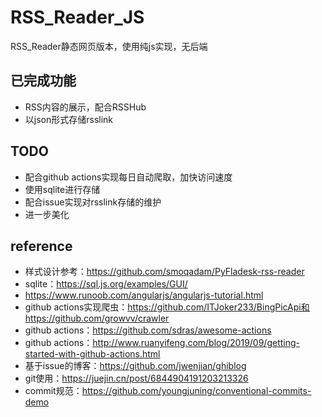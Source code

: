 # RSS_Reader_JS

RSS_Reader静态网页版本，使用纯js实现，无后端

## 已完成功能

- RSS内容的展示，配合RSSHub
- 以json形式存储rsslink

## TODO

- 配合github actions实现每日自动爬取，加快访问速度
- 使用sqlite进行存储
- 配合issue实现对rsslink存储的维护
- 进一步美化

## reference

- 样式设计参考：https://github.com/smoqadam/PyFladesk-rss-reader
- sqlite：https://sql.js.org/examples/GUI/
- https://www.runoob.com/angularjs/angularjs-tutorial.html
- github actions实现爬虫：https://github.com/ITJoker233/BingPicApi和https://github.com/growvv/crawler
- github actions：https://github.com/sdras/awesome-actions
- github actions：http://www.ruanyifeng.com/blog/2019/09/getting-started-with-github-actions.html
- 基于issue的博客：https://github.com/jwenjian/ghiblog
- git使用：https://juejin.cn/post/6844904191203213326
- commit规范：https://github.com/youngjuning/conventional-commits-demo